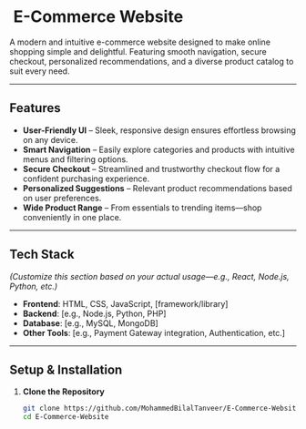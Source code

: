 # ​ E-Commerce Website

A modern and intuitive e-commerce website designed to make online shopping simple and delightful. Featuring smooth navigation, secure checkout, personalized recommendations, and a diverse product catalog to suit every need.

---

##  Features

- **User-Friendly UI** – Sleek, responsive design ensures effortless browsing on any device.  
- **Smart Navigation** – Easily explore categories and products with intuitive menus and filtering options.  
- **Secure Checkout** – Streamlined and trustworthy checkout flow for a confident purchasing experience.  
- **Personalized Suggestions** – Relevant product recommendations based on user preferences.  
- **Wide Product Range** – From essentials to trending items—shop conveniently in one place.

---

##  Tech Stack

*(Customize this section based on your actual usage—e.g., React, Node.js, Python, etc.)*

- **Frontend**: HTML, CSS, JavaScript, [framework/library]
- **Backend**: [e.g., Node.js, Python, PHP]
- **Database**: [e.g., MySQL, MongoDB]
- **Other Tools**: [e.g., Payment Gateway integration, Authentication, etc.]

---

##  Setup & Installation

1. **Clone the Repository**  
   ```bash
   git clone https://github.com/MohammedBilalTanveer/E-Commerce-Website.git
   cd E-Commerce-Website
